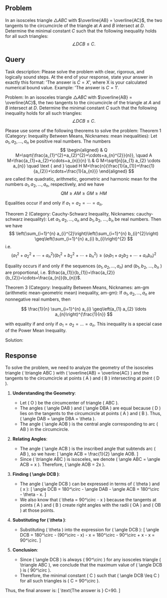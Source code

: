 ## Problem

In an isosceles triangle $\triangle ABC$ with $\overline{AB} = \overline{AC}$, the two tangents to the circumcircle of the triangle at $A$ and $B$ intersect at $D$. Determine the minimal constant $C$ such that the following inequality holds for all such triangles:
$$
\angle DCB \leq C.
$$

## Query

Task description: Please solve the problem with clear, rigorous, and logically sound steps. At the end of your response, state your answer in exactly this format: 'The answer is $C=X$', where X is your calculated numerical bound value. Example: 'The answer is $C=1$'.

Problem: In an isosceles triangle $\triangle ABC$ with $\overline{AB} = \overline{AC}$, the two tangents to the circumcircle of the triangle at $A$ and $B$ intersect at $D$. Determine the minimal constant $C$ such that the following inequality holds for all such triangles:
$$
\angle DCB \leq C.
$$

Please use some of the following theorems to solve the problem:
Theorem 1 (Category: Inequality Between Means, Nicknames: mean inequalities): Let $a_{1}, a_{2}, \ldots, a_{n}$ be positive real numbers. The numbers
$$
\begin{aligned}
& Q M=\sqrt{\frac{a_{1}^{2}+a_{2}^{2}+\cdots+a_{n}^{2}}{n}}, \quad A M=\frac{a_{1}+a_{2}+\cdots+a_{n}}{n} \\
& G M=\sqrt[n]{a_{1} a_{2} \cdots a_{n}} \quad \text { and } \quad H M=\frac{n}{\frac{1}{a_{1}}+\frac{1}{a_{2}}+\cdots+\frac{1}{a_{n}}}
\end{aligned}
$$
are called the quadratic, arithmetic, geometric and harmonic mean for the numbers $a_{1}, a_{2}, \ldots, a_{n}$, respectively, and we have
$$
Q M \geq A M \geq G M \geq H M
$$

Equalities occur if and only if $a_{1}=a_{2}=\cdots=a_{n}$.

Theorem 2 (Category: Cauchy-Schwarz Inequality, Nicknames: cauchy-schwarz inequality): Let $a_{1}, a_{2}, \ldots, a_{n}$ and $b_{1}, b_{2}$, $\ldots, b_{n}$ be real numbers. Then we have
$$
\left(\sum_{i=1}^{n} a_{i}^{2}\right)\left(\sum_{i=1}^{n} b_{i}^{2}\right) \geq\left(\sum_{i=1}^{n} a_{i} b_{i}\right)^{2}
$$
i.e.
$$
\left(a_{1}^{2}+a_{2}^{2}+\cdots+a_{n}^{2}\right)\left(b_{1}^{2}+b_{2}^{2}+\cdots+b_{n}^{2}\right) \geq\left(a_{1} b_{1}+a_{2} b_{2}+\cdots+a_{n} b_{n}\right)^{2}
$$

Equality occurs if and only if the sequences $\left(a_{1}, a_{2}, \ldots, a_{n}\right)$ and $\left(b_{1}, b_{2}\right.$, $\ldots, b_{n}$ ) are proportional, i.e. $\frac{a_{1}}{b_{1}}=\frac{a_{2}}{b_{2}}=\cdots=\frac{a_{n}}{b_{n}}$.

Theorem 3 (Category: Inequality Between Means, Nicknames: am-gm (arithmetic mean-geometric mean) inequality, am-gm): If $a_{1}, a_{2}, \ldots, a_{n}$ are nonnegative real numbers, then

$$
\frac{1}{n} \sum_{i=1}^{n} a_{i} \geq\left(a_{1} a_{2} \ldots a_{n}\right)^{\frac{1}{n}}
$$

with equality if and only if $a_{1}=a_{2}=\ldots=a_{n}$. This inequality is a special case of the Power Mean Inequality.

Solution:

## Response

To solve the problem, we need to analyze the geometry of the isosceles triangle \( \triangle ABC \) with \( \overline{AB} = \overline{AC} \) and the tangents to the circumcircle at points \( A \) and \( B \) intersecting at point \( D \).

1. **Understanding the Geometry**:
   - Let \( O \) be the circumcenter of triangle \( ABC \).
   - The angles \( \angle DAB \) and \( \angle DBA \) are equal because \( D \) lies on the tangents to the circumcircle at points \( A \) and \( B \). Thus, \( \angle DAB = \angle DBA = \theta \).
   - The angle \( \angle AOB \) is the central angle corresponding to arc \( AB \) in the circumcircle.

2. **Relating Angles**:
   - The angle \( \angle ACB \) is the inscribed angle that subtends arc \( AB \), so we have:
     \[
     \angle ACB = \frac{1}{2} \angle AOB.
     \]
   - Since \( \triangle ABC \) is isosceles, we denote \( \angle ABC = \angle ACB = x \). Therefore, \( \angle AOB = 2x \).

3. **Finding \( \angle DCB \)**:
   - The angle \( \angle DCB \) can be expressed in terms of \( \theta \) and \( x \):
     \[
     \angle DCB = 180^\circ - \angle DAB - \angle ACB = 180^\circ - \theta - x.
     \]
   - We also know that \( \theta = 90^\circ - x \) because the tangents at points \( A \) and \( B \) create right angles with the radii \( OA \) and \( OB \) at those points.

4. **Substituting for \( \theta \)**:
   - Substituting \( \theta \) into the expression for \( \angle DCB \):
     \[
     \angle DCB = 180^\circ - (90^\circ - x) - x = 180^\circ - 90^\circ + x - x = 90^\circ.
     \]

5. **Conclusion**:
   - Since \( \angle DCB \) is always \( 90^\circ \) for any isosceles triangle \( \triangle ABC \), we conclude that the maximum value of \( \angle DCB \) is \( 90^\circ \).
   - Therefore, the minimal constant \( C \) such that \( \angle DCB \leq C \) for all such triangles is \( C = 90^\circ \).

Thus, the final answer is:
\[
\text{The answer is } C=90.
\]